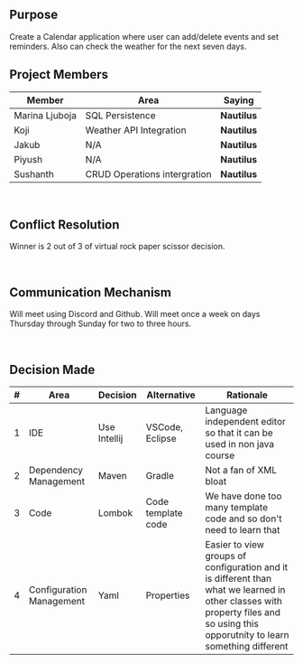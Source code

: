 ## Purpose
Create a Calendar application where user can add/delete events and set reminders. Also can check the weather for the next seven days.
<br>

## Project Members

| Member         | Area            | Saying |
|----------------|-----------------| --- |
| Marina Ljuboja | SQL Persistence | <b>Nautilus</b>
| Koji           | Weather API Integration             | <b>Nautilus</b>
| Jakub          | N/A             | <b>Nautilus</b>
| Piyush         | N/A             | <b>Nautilus</b>
| Sushanth       | CRUD Operations intergration             | <b>Nautilus</b>

<br/>

## Conflict Resolution
Winner is 2 out of 3 of virtual rock paper scissor decision.

<br/>

## Communication Mechanism
Will meet using Discord and Github.  Will meet once a week on days Thursday through Sunday for two to three hours.

<br/>

## Decision Made
| # | Area  | Decision      | Alternative        | Rationale
| ----------- | ----------- |---------------|--------------------|--- |
| 1 | IDE | Use Intellij  | VSCode, Eclipse    | Language independent editor so that it can be used in non java course
| 2 | Dependency Management  | Maven         | Gradle             | Not a fan of XML bloat
| 3 | Code  | Lombok        | Code template code | We have done too many template code and so don't need to learn that
| 4 | Configuration Management  | Yaml          | Properties         | Easier to view groups of configuration and it is different than what we learned in other classes with property files and so using this opporutnity to learn something different


